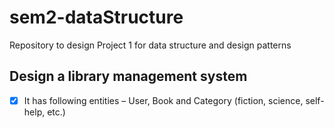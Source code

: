 # sem2-dataStructure
Repository to design Project 1 for data structure and design patterns

## Design a library management system

- [X] It has following entities – User, Book and Category (fiction, science, self-help, etc.)
